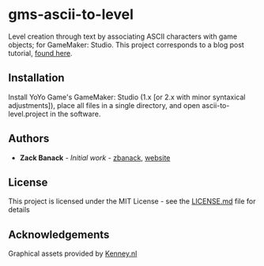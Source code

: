 # gms-ascii-to-level
Level creation through text by associating ASCII characters with game objects; for GameMaker: Studio. This project corresponds to a blog post tutorial, [found here](https://zackbanack.com/blog/ascii-to-level).

## Installation

Install YoYo Game's GameMaker: Studio (1.x [or 2.x with minor syntaxical adjustments]), place all files in a single directory, and open ascii-to-level.project in the software.

## Authors

* **Zack Banack** - *Initial work* - [zbanack](https://github.com/zbanack), [website](https://zackbanack.com)

## License

This project is licensed under the MIT License - see the [LICENSE.md](LICENSE.md) file for details

## Acknowledgements

Graphical assets provided by [Kenney.nl](http://kenney.nl)
